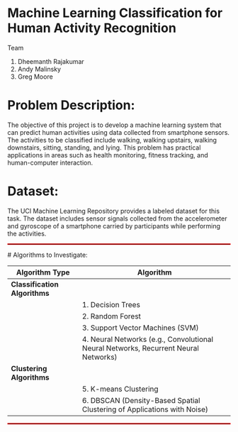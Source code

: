 # Machine Learning Classification for Human Activity Recognition
Team 
1. Dheemanth Rajakumar
2. Andy Malinsky
3. Greg Moore
   
# Problem Description:
The objective of this project is to develop a machine learning system that can predict human activities using data collected from smartphone sensors. The activities to be classified include walking, walking upstairs, walking downstairs, sitting, standing, and lying. This problem has practical applications in areas such as health monitoring, fitness tracking, and human-computer interaction.

# Dataset:
The UCI Machine Learning Repository provides a labeled dataset for this task. The dataset includes sensor signals collected from the accelerometer and gyroscope of a smartphone carried by participants while performing the activities.

<hr style="border: 1px solid red;">
# Algorithms to Investigate:

| Algorithm Type            | Algorithm                                                     |
|---------------------------|---------------------------------------------------------------|
| **Classification Algorithms** |                                                             |
|                           | 1. Decision Trees                                             |
|                           | 2. Random Forest                                              |
|                           | 3. Support Vector Machines (SVM)                              |
|                           | 4. Neural Networks (e.g., Convolutional Neural Networks, Recurrent Neural Networks) |
| **Clustering Algorithms**     |                                                             |
|                           | 5. K-means Clustering                                         |
|                           | 6. DBSCAN (Density-Based Spatial Clustering of Applications with Noise) |

<hr style="border: 1px solid red;">
